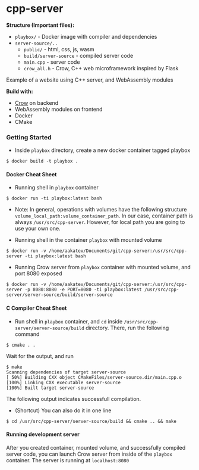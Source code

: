 # cpp-server

**Structure (Important files):**
* <code>playbox/</code> - Docker image with compiler and dependencies
* <code>server-source/..</code>
  * <code>public/</code> - html, css, js, wasm
  * <code>build/server-source</code> - compiled server code
  * <code>main.cpp</code> - server code
  * <code>crow_all.h</code> - Crow, C++ web microframework inspired by Flask 

Example of a website using C++ server, and WebAssembly modules

**Build with:**

* [Crow](https://github.com/ipkn/crow) on backend
* WebAssembly modules on frontend
* Docker
* CMake


### Getting Started

- Inside <code>playbox</code> directory, create a new docker container tagged playbox

```
$ docker build -t playbox .
```

#### Docker Cheat Sheet

- Running shell in <code>playbox</code> container

```
$ docker run -ti playbox:latest bash
```

- Note: In general, operations with volumes have the following structure <code>volume_local_path:volume_container_path</code>. In our case, container path is always <code>/usr/src/cpp-server</code>. However, for local path you are going to use your own one.

- Running shell in the container <code>playbox</code> with mounted volume

```
$ docker run -v /home/aakatev/Documents/git/cpp-server:/usr/src/cpp-server -ti playbox:latest bash
``` 

- Running Crow server from <code>playbox</code> container with mounted volume, and port 8080 exposed

```
$ docker run -v /home/aakatev/Documents/git/cpp-server:/usr/src/cpp-server -p 8080:8080 -e PORT=8080 -ti playbox:latest /usr/src/cpp-server/server-source/build/server-source
```

#### C Compiler Cheat Sheet

- Run shell in <code>playbox</code> container, and <code>cd</code> inside <code>/usr/src/cpp-server/server-source/build</code> directory. There, run the following command

```
$ cmake . .
```

Wait for the output, and run

```
$ make
Scanning dependencies of target server-source
[ 50%] Building CXX object CMakeFiles/server-source.dir/main.cpp.o
[100%] Linking CXX executable server-source
[100%] Built target server-source
```

The following output indicates successfull compilation.

- (Shortcut) You can also do it in one line

```
$ cd /usr/src/cpp-server/server-source/build && cmake .. && make
```



#### Running development server

After you created container, mounted volume, and successfully compiled server code, you can launch Crow server from inside of the <code>playbox</code> container. The server is running at <code>localhost:8080</code>
